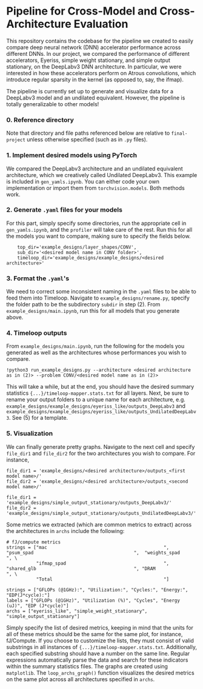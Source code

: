 # Pipeline for Cross-Model and Cross-Architecture Evaluation
This repository contains the codebase for the pipeline we created to easily compare deep neural network (DNN) accelerator performance 
across different DNNs. In our project, we compared the performance of different accelerators, Eyeriss, simple weight stationary, and
simple output stationary, on the DeepLabv3 DNN architecture. In particular, we were interested in how these accelerators perform
on Atrous convolutions, which introduce regular sparsity in the kernel (as opposed to, say, the ifmap).

The pipeline is currently set up to generate and visualize data for a DeepLabv3 model and an undilated equivalent. However, the pipeline
is totally generalizable to other models!

### 0. Reference directory
Note that directory and file paths referenced below are relative to `final-project` unless otherwise specified (such as in `.py` files).

### 1. Implement desired models using PyTorch
We compared the DeepLabv3 architecture and an undilated equivalent architecture, which we creatively called Undilated DeepLabv3. This example is included in `gen_yamls.ipynb`. You can either code your own implementation or import them from `torchvision.models`. Both methods work.

### 2. Generate `.yaml` files for your models
For this part, simply specify some directories, run the appropriate cell in `gen_yamls.ipynb`, and the `profiler` will take care of the rest. Run this for all the models you want to compare, making sure to specify the fields below.
```
    top_dir='example_designs/layer_shapes/CONV',
    sub_dir='<desired model name in CONV folder>',
    timeloop_dir='example_designs/example_designs/<desired architecture>'
```

### 3. Format the `.yaml`'s
We need to correct some inconsistent naming in the `.yaml` files to be able to feed them into Timeloop. Navigate to 
`example_designs/rename.py`, specify the folder path to be the subdirectory `subdir` in step (2). From `example_designs/main.ipynb`, run this for all models that you generate above.

### 4. Timeloop outputs
From `example_designs/main.ipynb`, run the following for the models you generated as well as the architectures whose performances you wish to compare.
```
!python3 run_example_designs.py --architecture <desired architecture as in (2)> --problem CONV/<desired model name as in (2)>
```
This will take a while, but at the end, you should have the desired summary statistics `{...}/timeloop-mapper.stats.txt` for all layers. Next, be sure to rename your output folders to a unique name for each architecture, e.g. `example_designs/example_designs/eyeriss_like/outputs_DeepLabv3` and `example_designs/example_designs/eyeriss_like/outputs_UndilatedDeepLabv3`. See (5) for a template.

### 5. Visualization
We can finally generate pretty graphs. Navigate to the next cell and specify `file_dir1` and `file_dir2` for the two architectures you wish to compare. For instance,
```
file_dir1 = 'example_designs/<desired architecture>/outputs_<first model name>/'
file_dir2 = 'example_designs/<desired architecture>/outputs_<second model name>/'

file_dir1 = 'example_designs/simple_output_stationary/outputs_DeepLabv3/'
file_dir2 = 'example_designs/simple_output_stationary/outputs_UndilatedDeepLabv3/'
```
Some metrics we extracted (which are common metrics to extract) across the architectures in `archs` include the following:
```
# fJ/compute metrics
strings = ["mac                                           ", "psum_spad                                     ",  "weights_spad                                  ", \
           "ifmap_spad                                    ", "shared_glb                                    ", "DRAM                                          ", \
           "Total                                         "]

strings = ["GFLOPs (@1GHz):", "Utilization:", "Cycles:", "Energy:", "EDP(J*cycle):"]
labels = ["GFLOPs (@1GHz)", "Utilization (%)", "Cycles", "Energy (uJ)", "EDP (J*cycle)"]
archs = ["eyeriss_like", "simple_weight_stationary", "simple_output_stationary"]
```

Simply specify the list of desired metrics, keeping in mind that the units for all of these metrics should be the same for the same plot, for instance, fJ/Compute. If you choose to customize the lists, they must consist of valid substrings in all instances of `{...}/timeloop-mapper.stats.txt`. Additionally, each specified substring should have a number on the same line. Regular expressions automatically parse the data and search for these indicators within the summary statistics files. The graphs are created using `matplotlib`. The `loop_archs_graph()` function visualizes the desired metrics on the same plot across all architectures specified in `archs`.
